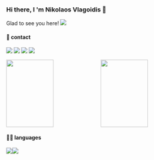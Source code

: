 ### Hi there, I 'm Nikolaos Vlagoidis 👋

Glad to see you here! <img src='https://hits.seeyoufarm.com/api/count/incr/badge.svg?url=https%3A%2F%2Fgithub.com%2Fnikosvlagoidis1212%2Fhit-counter' />

#### 👨 contact
[<img src='https://img.shields.io/badge/LinkedIn-0077B5?style=for-the-badge&logo=linkedin&logoColor=white' />](https://www.linkedin.com/in/nikolaos-vlagoidis-3a4a47126/) [<img src='https://img.shields.io/badge/Stack_Overflow-FE7A16?style=for-the-badge&logo=stack-overflow&logoColor=white' />](https://stackoverflow.com/users/4399921/nikos-vita-topiko) [<img src='https://img.shields.io/badge/Gmail-D14836?style=for-the-badge&logo=gmail&logoColor=white' />](mailto:nikosvlagoidis@gmail.com) [<img src='https://img.shields.io/twitter/follow/N_kos?style=plastic' />](https://twitter.com/N_kos)


<img width="50%" height="180em" src='https://github-readme-streak-stats.herokuapp.com/?user=nikosvlagoidis'/><img width="50%" height="180em" src="https://github-readme-stats.vercel.app/api?username=NikosVlagoidis&show_icons=true&hide_border=true&&count_private=true&include_all_commits=true" />

#### 👩‍💻 languages
<img src='https://img.shields.io/badge/Ruby-CC342D?style=for-the-badge&logo=ruby&logoColor=white' /><img src='https://img.shields.io/badge/Python-FFD43B?style=for-the-badge&logo=python&logoColor=blue' />



